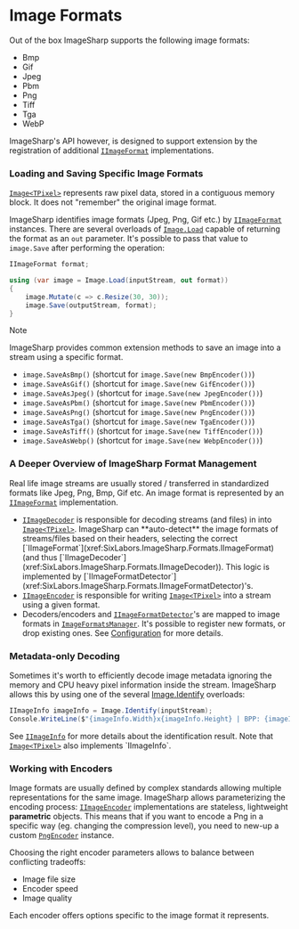 # Image Formats

Out of the box ImageSharp supports the following image formats:

- Bmp
- Gif
- Jpeg
- Pbm
- Png
- Tiff
- Tga
- WebP

ImageSharp's API however, is designed to support extension by the registration of additional [`IImageFormat`](xref:SixLabors.ImageSharp.Formats.IImageFormat) implementations.

### Loading and Saving Specific Image Formats

[`Image<TPixel>`](xref:SixLabors.ImageSharp.Image`1) represents raw pixel data, stored in a contiguous memory block. It does not "remember" the original image format.

ImageSharp identifies image formats (Jpeg, Png, Gif etc.) by [`IImageFormat`](xref:SixLabors.ImageSharp.Formats.IImageFormat) instances. There are several overloads of [`Image.Load`](xref:SixLabors.ImageSharp.Image) capable of returning the format as an `out` parameter. It's possible to pass that value to `image.Save` after performing the operation:

```C#
IImageFormat format;

using (var image = Image.Load(inputStream, out format))
{
    image.Mutate(c => c.Resize(30, 30));
    image.Save(outputStream, format);
}
```

> [!NOTE]
> ImageSharp provides common extension methods to save an image into a stream using a specific format.

- `image.SaveAsBmp()` (shortcut for `image.Save(new BmpEncoder())`)
- `image.SaveAsGif()` (shortcut for `image.Save(new GifEncoder())`)
- `image.SaveAsJpeg()` (shortcut for `image.Save(new JpegEncoder())`)
- `image.SaveAsPbm()` (shortcut for `image.Save(new PbmEncoder())`)
- `image.SaveAsPng()` (shortcut for `image.Save(new PngEncoder())`)
- `image.SaveAsTga()` (shortcut for `image.Save(new TgaEncoder())`)
- `image.SaveAsTiff()` (shortcut for `image.Save(new TiffEncoder())`)
- `image.SaveAsWebp()` (shortcut for `image.Save(new WebpEncoder())`)
### A Deeper Overview of ImageSharp Format Management

Real life image streams are usually stored / transferred in standardized formats like Jpeg, Png, Bmp, Gif etc. An image format is represented by an [`IImageFormat`](xref:SixLabors.ImageSharp.Formats.IImageFormat) implementation.

- [`IImageDecoder`](xref:SixLabors.ImageSharp.Formats.IImageDecoder) is responsible for decoding streams (and files) in into [`Image<TPixel>`](xref:SixLabors.ImageSharp.Image`1). ImageSharp can **auto-detect** the image formats of streams/files based on their headers, selecting the correct [`IImageFormat`](xref:SixLabors.ImageSharp.Formats.IImageFormat) (and thus [`IImageDecoder`](xref:SixLabors.ImageSharp.Formats.IImageDecoder)). This logic is implemented by [`IImageFormatDetector`](xref:SixLabors.ImageSharp.Formats.IImageFormatDetector)'s.
- [`IImageEncoder`](xref:SixLabors.ImageSharp.Formats.IImageEncoder) is responsible for writing [`Image<TPixel>`](xref:SixLabors.ImageSharp.Image`1) into a stream using a given format.
- Decoders/encoders and [`IImageFormatDetector`](xref:SixLabors.ImageSharp.Formats.IImageFormatDetector)'s are mapped to image formats in [`ImageFormatsManager`](xref:SixLabors.ImageSharp.Configuration.ImageFormatsManager). It's possible to register new formats, or drop existing ones. See [Configuration](configuration.md) for more details.

### Metadata-only Decoding

Sometimes it's worth to efficiently decode image metadata ignoring the memory and CPU heavy pixel information inside the stream. ImageSharp allows this by using one of the several [Image.Identify](xref:SixLabors.ImageSharp.Image) overloads:

```C#
IImageInfo imageInfo = Image.Identify(inputStream);
Console.WriteLine($"{imageInfo.Width}x{imageInfo.Height} | BPP: {imageInfo.PixelType.BitsPerPixel}");
```

See [`IImageInfo`](xref:SixLabors.ImageSharp.IImageInfo) for more details about the identification result. Note that [`Image<TPixel>`](xref:SixLabors.ImageSharp.Image`1) also implements `IImageInfo`.

### Working with Encoders

Image formats are usually defined by complex standards allowing multiple representations for the same image. ImageSharp allows parameterizing the encoding process:
[`IImageEncoder`](xref:SixLabors.ImageSharp.Formats.IImageEncoder) implementations are stateless, lightweight **parametric** objects. This means that if you want to encode a Png in a specific way (eg. changing the compression level), you need to new-up a custom [`PngEncoder`](xref:SixLabors.ImageSharp.Formats.Png.PngEncoder) instance.

Choosing the right encoder parameters allows to balance between conflicting tradeoffs:

- Image file size
- Encoder speed
- Image quality
  
Each encoder offers options specific to the image format it represents.
